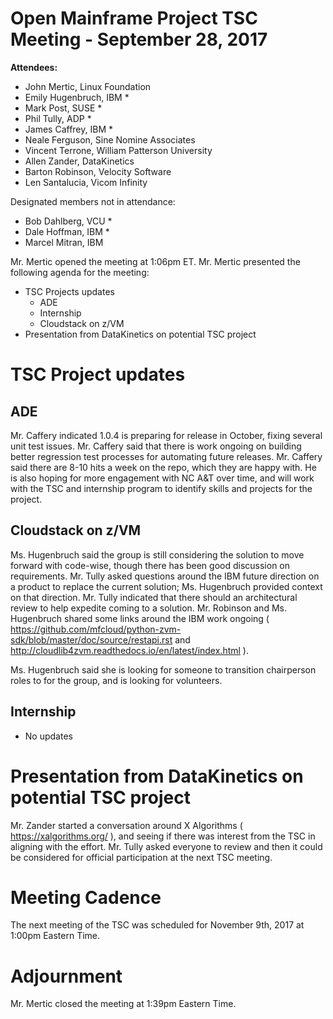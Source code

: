 # Open Mainframe Project TSC Meeting - September 28, 2017

**Attendees:**

  * John Mertic, Linux Foundation
  * Emily Hugenbruch, IBM *
  * Mark Post, SUSE *
  * Phil Tully, ADP *
  * James Caffrey, IBM *
  * Neale Ferguson, Sine Nomine Associates
  * Vincent Terrone, William Patterson University
  * Allen Zander, DataKinetics
  * Barton Robinson, Velocity Software
  * Len Santalucia, Vicom Infinity

Designated members not in attendance:

  * Bob Dahlberg, VCU *
  * Dale Hoffman, IBM *
  * Marcel Mitran, IBM

Mr. Mertic opened the meeting at 1:06pm ET. Mr. Mertic presented the following agenda for the meeting:

  * TSC Projects updates
    * ADE
    * Internship
    * Cloudstack on z/VM
  * Presentation from DataKinetics on potential TSC project

# TSC Project updates

## ADE

Mr. Caffery indicated 1.0.4 is preparing for release in October, fixing several unit test issues. Mr. Caffery said that there is work ongoing on building better regression test processes for automating future releases. Mr. Caffery said there are 8-10 hits a week on the repo, which they are happy with. He is also hoping for more engagement with NC A&T over time, and will work with the TSC and internship program to identify skills and projects for the project.

## Cloudstack on z/VM

Ms. Hugenbruch said the group is still considering the solution to move forward with code-wise, though there has been good discussion on requirements. Mr. Tully asked questions around the IBM future direction on a product to replace the current solution; Ms. Hugenbruch provided context on that direction. Mr. Tully indicated that there should an architectural review to help expedite coming to a solution. Mr. Robinson and Ms. Hugenbruch shared some links around the IBM work ongoing ( https://github.com/mfcloud/python-zvm-sdk/blob/master/doc/source/restapi.rst and http://cloudlib4zvm.readthedocs.io/en/latest/index.html ).

Ms. Hugenbruch said she is looking for someone to transition chairperson roles to for the group, and is looking for volunteers.

## Internship

  * No updates

# Presentation from DataKinetics on potential TSC project

Mr. Zander started a conversation around X Algorithms ( https://xalgorithms.org/ ), and seeing if there was interest from the TSC in aligning with the effort. Mr. Tully asked everyone to review and then it could be considered for official participation at the next TSC meeting.

# Meeting Cadence

The next meeting of the TSC was scheduled for November 9th, 2017 at 1:00pm Eastern Time.

# Adjournment 

Mr. Mertic closed the meeting at 1:39pm Eastern Time.
